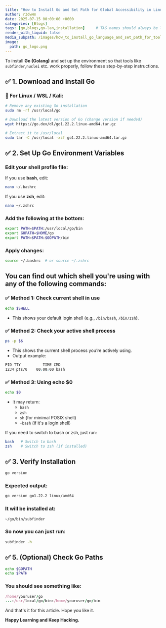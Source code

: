```yaml
---
title: "How to Install Go and Set Path for Global Accessibility in Linux"
author: r3dw4n
date: 2025-07-15 00:00:00 +0600
categories: [Blogs]
tags: [go,blogs,go-lan,installation]     # TAG names should always be lowercase
render_with_liquid: false
media_subpath: /images/how_to_install_go_language_and_set_path_for_tools_in_linux
image:
  path: go_logo.png
---
```


To install **Go (Golang)** and set up the environment so that tools like `subfinder`,`nuclei` etc. work properly, follow these step-by-step instructions.

## ✅ 1. Download and Install Go
### 🔹 For Linux / WSL / Kali:

```bash
# Remove any existing Go installation
sudo rm -rf /usr/local/go

# Download the latest version of Go (change version if needed)
wget https://go.dev/dl/go1.22.2.linux-amd64.tar.gz

# Extract it to /usr/local
sudo tar -C /usr/local -xzf go1.22.2.linux-amd64.tar.gz
```

## ✅ 2. Set Up Go Environment Variables
### Edit your shell profile file:
If you use **bash**, edit:

```bash
nano ~/.bashrc
```
If you use **zsh**, edit:

```bash
nano ~/.zshrc
```
### Add the following at the bottom:
```bash
export PATH=$PATH:/usr/local/go/bin
export GOPATH=$HOME/go
export PATH=$PATH:$GOPATH/bin
```
### Apply changes:
```bash
source ~/.bashrc  # or source ~/.zshrc
```

## You can find out which shell you're using with any of the following commands:
### ✅ Method 1: Check current shell in use

```bash
echo $SHELL
```
- This shows your default login shell (e.g., `/bin/bash`, `/bin/zsh`).

### ✅ Method 2: Check your active shell process

```bash
ps -p $$
```
- This shows the current shell process you’re actively using.
- Output example:
```css
PID TTY          TIME CMD
1234 pts/0    00:00:00 bash
```
### ✅ Method 3: Using echo $0
```bash
echo $0
```
- It may return:
    - `bash`
    - `zsh`
    - `sh` (for minimal POSIX shell)
    - `-bash` (if it's a login shell)

If you need to switch to bash or zsh, just run:
```bash
bash   # Switch to bash
zsh    # Switch to zsh (if installed)
```

## ✅ 3. Verify Installation
```bash
go version
```
### Expected output:
```bash
go version go1.22.2 linux/amd64
```
### It will be installed at:
```bash
~/go/bin/subfinder
```
### So now you can just run:
```bash
subfinder -h
```

## ✅ 5. (Optional) Check Go Paths
```bash
echo $GOPATH
echo $PATH
```
### You should see something like:
```ruby
/home/youruser/go
...:/usr/local/go/bin:/home/youruser/go/bin
```

And that's it for this article. Hope you like it. 

**Happy Learning and Keep Hacking.**